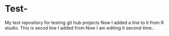 # Test-
My test repository for testing git hub projects 
Now I added a line to it from R studio.
This is secod line I added from
Now I am editing it second time.. 
